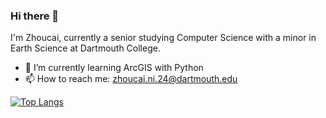 ### Hi there 👋


I'm Zhoucai, currently a senior studying Computer Science with a minor in Earth Science at Dartmouth College.

- 🌱 I’m currently learning ArcGIS with Python
- 📫 How to reach me: zhoucai.ni.24@dartmouth.edu
<!--
**Zucchini-byte/Zucchini-byte** is a ✨ _special_ ✨ repository because its `README.md` (this file) appears on your GitHub profile.

Here are some ideas to get you started:

- 🔭 I’m currently working on ...
- 🌱 I’m currently learning ...
- 👯 I’m looking to collaborate on ...
- 🤔 I’m looking for help with ...
- 💬 Ask me about ...
- 📫 How to reach me: ...
- 😄 Pronouns: ...
- ⚡ Fun fact: ...
-->

[![Top Langs](https://github-readme-stats.vercel.app/api/top-langs/?username=zhoucaiNi&layout=compact)](https://github.com/anuraghazra/github-readme-stats)

<!-- [![Zhoucai's stats](https://github-readme-stats.vercel.app/api/wakatime?username=zhoucaiNi)](https://github.com/anuraghazra/github-readme-stats) -->
